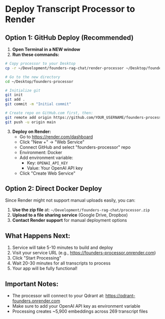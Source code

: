 # Deploy Transcript Processor to Render

## Option 1: GitHub Deploy (Recommended)

1. **Open Terminal in a NEW window**
2. **Run these commands:**
```bash
# Copy processor to your Desktop
cp -r ~/Development/founders-rag-chat/render-processor ~/Desktop/founders-processor

# Go to the new directory
cd ~/Desktop/founders-processor

# Initialize git
git init
git add .
git commit -m "Initial commit"

# Create repo on GitHub.com first, then:
git remote add origin https://github.com/YOUR_USERNAME/founders-processor.git
git push -u origin main
```

3. **Deploy on Render:**
   - Go to https://render.com/dashboard
   - Click "New +" → "Web Service"
   - Connect GitHub and select "founders-processor" repo
   - Environment: Docker
   - Add environment variable:
     - Key: `OPENAI_API_KEY`
     - Value: Your OpenAI API key
   - Click "Create Web Service"

## Option 2: Direct Docker Deploy

Since Render might not support manual uploads easily, you can:

1. **Use the zip file** at: `~/Development/founders-rag-chat/processor.zip`
2. **Upload to a file sharing service** (Google Drive, Dropbox)
3. **Contact Render support** for manual deployment options

## What Happens Next:

1. Service will take 5-10 minutes to build and deploy
2. Visit your service URL (e.g., https://founders-processor.onrender.com)
3. Click "Start Processing" 
4. Wait 20-30 minutes for all transcripts to process
5. Your app will be fully functional!

## Important Notes:

- The processor will connect to your Qdrant at: https://qdrant-founders.onrender.com
- Make sure to add your OpenAI API key as environment variable
- Processing creates ~5,900 embeddings across 269 transcript files